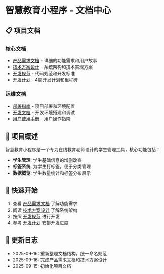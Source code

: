 # 智慧教育小程序 - 文档中心

## 📋 项目文档

### 核心文档
- [产品需求文档](./产品需求文档.md) - 详细的功能需求和用户故事
- [技术方案设计](./技术方案设计.md) - 系统架构和技术实现方案
- [开发规范](./开发规范.md) - 代码规范和开发标准
- [开发计划](./开发计划.md) - 4周开发计划和里程碑

### 运维文档
- [部署指南](./部署指南.md) - 项目部署和环境配置
- [开发文档](./开发文档.md) - 开发环境搭建和调试
- [用户使用手册](./用户使用手册.md) - 用户操作指南

## 🎯 项目概述

智慧教育小程序是一个专为在线教育老师设计的学生管理工具，核心功能包括：

- **学生管理**: 学生基础信息的增删改查
- **标签系统**: 为学生打标签，便于分类管理
- **数据概览**: 学生数量统计和标签分布展示

## 🚀 快速开始

1. 查看 [产品需求文档](./产品需求文档.md) 了解功能需求
2. 阅读 [技术方案设计](./技术方案设计.md) 了解系统架构
3. 按照 [开发规范](./开发规范.md) 进行开发
4. 参考 [开发计划](./开发计划.md) 安排开发进度

## 📝 更新日志

- 2025-09-16: 重新整理文档结构，统一命名规范
- 2025-09-16: 完成产品需求文档和技术方案设计
- 2025-09-15: 初始化项目文档